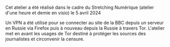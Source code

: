 Cet atelier a été réalisé dans le cadre du Stretching Numérique (atelier d'une heure et demie en visio) le 5 avril 2024

Un VPN a été utilisé pour se connecter au site de la BBC depuis un serveur en Russie via Firefox puis à nouveau depuis la Russie à travers Tor. 
L'atelier met en avant les usages de Tor destiné à protéger les sources des journalistes et circonvenir la censure.
